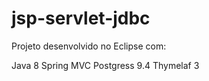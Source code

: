 # jsp-servlet-jdbc

Projeto desenvolvido no Eclipse com:

Java 8
Spring MVC
Postgress 9.4
Thymelaf 3
